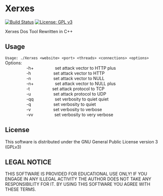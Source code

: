 # Xerxes

[![Build Status](https://travis-ci.org/sepehrdaddev/Xerxes.svg?branch=master)](https://travis-ci.org/sepehrdaddev/Xerxes)
[![License: GPL v3](https://img.shields.io/badge/License-GPL%20v3-blue.svg)](https://www.gnu.org/licenses/gpl-3.0)

Xerxes Dos Tool Rewritten in C++

## Usage
`Usage: ./Xerxes <website> <port> <threads> <connections> <options>`\
Options:\
&emsp;&emsp;&emsp;&emsp;&emsp;-h+&emsp;&emsp;&emsp;&emsp;&emsp;set attack vector to HTTP plus\
&emsp;&emsp;&emsp;&emsp;&emsp;-h&nbsp;&emsp;&emsp;&emsp;&emsp;&emsp;set attack vector to HTTP\
&emsp;&emsp;&emsp;&emsp;&emsp;-n&nbsp;&emsp;&emsp;&emsp;&emsp;&emsp;set attack vector to NULL\
&emsp;&emsp;&emsp;&emsp;&emsp;-n+&emsp;&emsp;&emsp;&emsp;&emsp;set attack vector to NULL plus\
&emsp;&emsp;&emsp;&emsp;&emsp;-t&nbsp;&emsp;&emsp;&emsp;&emsp;&emsp;set attack protocol to TCP\
&emsp;&emsp;&emsp;&emsp;&emsp;-u&nbsp;&emsp;&emsp;&emsp;&emsp;&emsp;set attack protocol to UDP\
&emsp;&emsp;&emsp;&emsp;&emsp;-qq&emsp;&emsp;&emsp;&emsp;&emsp;set verbosity to quiet quiet\
&emsp;&emsp;&emsp;&emsp;&emsp;-q&nbsp;&emsp;&emsp;&emsp;&emsp;&emsp;set verbosity to quiet\
&emsp;&emsp;&emsp;&emsp;&emsp;-v&nbsp;&emsp;&emsp;&emsp;&emsp;&emsp;set verbosity to verbose\
&emsp;&emsp;&emsp;&emsp;&emsp;-vv&emsp;&emsp;&emsp;&emsp;&emsp;set verbosity to very verbose


## License
This software is distributed under the GNU General Public License version 3 (GPLv3)

## LEGAL NOTICE
THIS SOFTWARE IS PROVIDED FOR EDUCATIONAL USE ONLY! IF YOU ENGAGE IN ANY ILLEGAL ACTIVITY THE AUTHOR DOES NOT TAKE ANY RESPONSIBILITY FOR IT. BY USING THIS SOFTWARE YOU AGREE WITH THESE TERMS.
